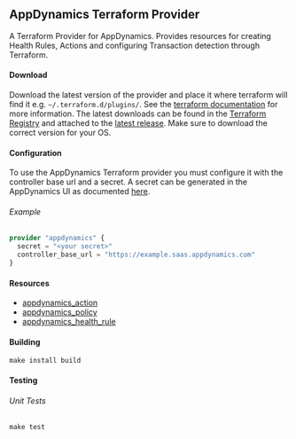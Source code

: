 ## AppDynamics Terraform Provider

A Terraform Provider for AppDynamics.
Provides resources for creating Health Rules, Actions and configuring Transaction detection through Terraform.

#### Download

Download the latest version of the provider and place it where terraform will find it e.g. `~/.terraform.d/plugins/`.
See the [terraform documentation](https://www.terraform.io/docs/extend/how-terraform-works.html#discovery) for more information.
The latest downloads can be found in the [Terraform Registry](https://registry.terraform.io/providers/HarryEMartland/appdynamics/latest) and attached to the [latest release](https://github.com/HarryEMartland/terraform-provider-appdynamics/releases/latest).
Make sure to download the correct version for your OS.

#### Configuration

To use the AppDynamics Terraform provider you must configure it with the controller base url and a secret.
A secret can be generated in the AppDynamics UI as documented [here](https://docs.appdynamics.com/display/PRO45/API+Clients).

###### Example
```terraform
provider "appdynamics" {
  secret = "<your secret>"
  controller_base_url = "https://example.saas.appdynamics.com"
}
```

#### Resources

- [appdynamics_action](docs/resources/action.md)
- [appdynamics_policy](docs/resources/policy.md)
- [appdynamics_health_rule](docs/resources/health_rule.md)

#### Building

```shell script
make install build
```

#### Testing

###### Unit Tests
```shell script
make test
```